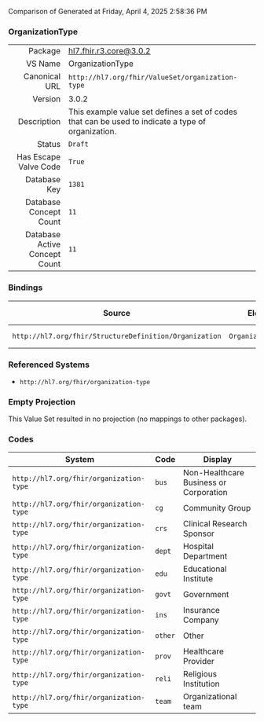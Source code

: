 Comparison of 
Generated at Friday, April 4, 2025 2:58:36 PM

### OrganizationType

|      |     |
| ---: | --- |
| Package | hl7.fhir.r3.core@3.0.2 |
| VS Name | OrganizationType |
| Canonical URL | `http://hl7.org/fhir/ValueSet/organization-type` |
| Version | 3.0.2 |
| Description | This example value set defines a set of codes that can be used to indicate a type of organization. |
| Status | `Draft` |
| Has Escape Valve Code | `True` |
| Database Key | `1381` |
| Database Concept Count | `11` |
| Database Active Concept Count | `11` |
### Bindings

| Source | Element | Binding | Strength | Element Short |
| ------ | ------- | ------- | -------- | ------------- |
| `http://hl7.org/fhir/StructureDefinition/Organization` | `Organization.type` | `http://hl7.org/fhir/ValueSet/organization-type` | `Example` | Kind of organization |

### Referenced Systems

* `http://hl7.org/fhir/organization-type`
### Empty Projection

This Value Set resulted in no projection (no mappings to other packages).

### Codes

| System | Code | Display |
| ------ | ---- | ------- |
| `http://hl7.org/fhir/organization-type` | `bus` | Non-Healthcare Business or Corporation |
| `http://hl7.org/fhir/organization-type` | `cg` | Community Group |
| `http://hl7.org/fhir/organization-type` | `crs` | Clinical Research Sponsor |
| `http://hl7.org/fhir/organization-type` | `dept` | Hospital Department |
| `http://hl7.org/fhir/organization-type` | `edu` | Educational Institute |
| `http://hl7.org/fhir/organization-type` | `govt` | Government |
| `http://hl7.org/fhir/organization-type` | `ins` | Insurance Company |
| `http://hl7.org/fhir/organization-type` | `other` | Other |
| `http://hl7.org/fhir/organization-type` | `prov` | Healthcare Provider |
| `http://hl7.org/fhir/organization-type` | `reli` | Religious Institution |
| `http://hl7.org/fhir/organization-type` | `team` | Organizational team |
